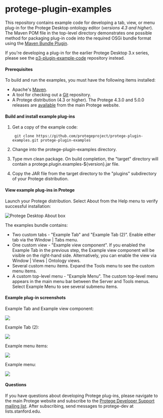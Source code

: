 # protege-plugin-examples

This repository contains example code for developing a tab, view, or menu plug-in for the Protege Desktop ontology editor (*versions 4.3 and higher*).  The Maven POM file in the top-level directory demonstrates one possible method for packaging plug-in code into the required OSGi bundle format using the [Maven Bundle Plugin](http://felix.apache.org/site/apache-felix-maven-bundle-plugin-bnd.html).

If you're developing a plug-in for the earlier Protege Desktop 3.x series, please see the [p3-plugin-example-code](https://github.com/protegeproject/p3-plugin-example-code) repository instead.

#### Prerequisites

To build and run the examples, you must have the following items installed:

+ Apache's [Maven](http://maven.apache.org/index.html).
+ A tool for checking out a [Git](http://git-scm.com/) repository.
+ A Protege distribution (4.3 or higher).  The Protege 4.3.0 and 5.0.0 releases are [available](http://protege.stanford.edu/products.php#desktop-protege) from the main Protege website. 

#### Build and install example plug-ins

1. Get a copy of the example code:

        git clone https://github.com/protegeproject/protege-plugin-examples.git protege-plugin-examples
    
2. Change into the protege-plugin-examples directory.

3. Type mvn clean package.  On build completion, the "target" directory will contain a protege.plugin.examples-${version}.jar file.

4. Copy the JAR file from the target directory to the "plugins" subdirectory of your Protege distribution.
 
#### View example plug-ins in Protege

Launch your Protege distribution.  Select About from the Help menu to verify successful installation:

![Protege Desktop About box](http://jvendetti.github.io/img/protege/protege%20about%20box.png)

The examples bundle contains:

+ Two custom tabs - "Example Tab" and "Example Tab (2)".  Enable either tab via the Window | Tabs menu.
+ One custom view - "Example view component".  If you enabled the Example Tab in the previous step, the Example view component will be visible on the right-hand side.  Alternatively, you can enable the view via Window | Views | Ontology views.
+ Several custom menu items.  Expand the Tools menu to see the custom menu items.
+ A custom top-level menu - "Example Menu".  The custom top-level menu appears in the main menu bar between the Server and Tools menus.  Select Example Menu to see several submenu items.
 
#### Example plug-in screenshots

Example Tab and Example view component:

![](http://jvendetti.github.io/img/protege/example-view-component.png)

Example Tab (2):

![](http://jvendetti.github.io/img/protege/example-tab.png)

Example menu items:

![](http://jvendetti.github.io/img/protege/example-menu-items.png)

Example menu:

![](http://jvendetti.github.io/img/protege/example-menu.png)

#### Questions

If you have questions about developing Protege plug-ins, please navigate to the main Protege website and subscribe to the [Protege Developer Support mailing list](http://protege.stanford.edu/support.php#mailingListSupport).  After subscribing, send messages to protege-dev at lists.stanford.edu.
